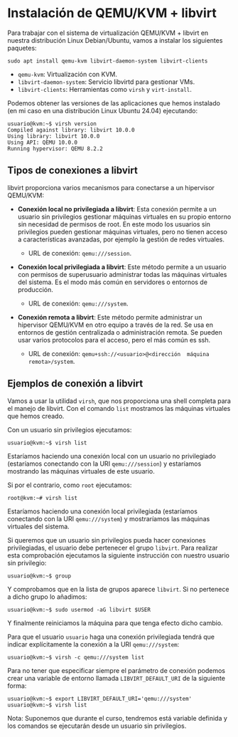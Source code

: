 # Instalación de QEMU/KVM + libvirt

Para trabajar con el sistema de virtualización QEMU/KVM + libvirt en nuestra distribución Linux Debian/Ubuntu, vamos a instalar los siguientes paquetes:

```
sudo apt install qemu-kvm libvirt-daemon-system libvirt-clients
```

* `qemu-kvm`: Virtualización con KVM.
* `libvirt-daemon-system`: Servicio libvirtd para gestionar VMs.
* `libvirt-clients`: Herramientas como `virsh` y `virt-install`.

Podemos obtener las versiones de las aplicaciones que hemos instalado (en mi caso en una distribución Linux Ubuntu 24.04) ejecutando:
```
usuario@kvm:~$ virsh version
Compiled against library: libvirt 10.0.0
Using library: libvirt 10.0.0
Using API: QEMU 10.0.0
Running hypervisor: QEMU 8.2.2
```

## Tipos de conexiones a libvirt

libvirt proporciona varios mecanismos para conectarse a un hipervisor QEMU/KVM:

* **Conexión local no privilegiada a libvirt**: Esta conexión permite a un usuario sin privilegios gestionar máquinas virtuales en su propio entorno sin necesidad de permisos de root. En este modo los usuarios sin privilegios pueden gestionar máquinas virtuales, pero no tienen acceso a características avanzadas, por ejemplo la gestión de redes virtuales.

    * URL de conexión: `qemu:///session`.

* **Conexión local privilegiada a libvirt**: Este método permite a un usuario con permisos de superusuario administrar todas las máquinas virtuales del sistema. Es el modo más común en servidores o entornos de producción.

    * URL de conexión: `qemu:///system`.

* **Conexión remota a libvirt**: Este método permite administrar un hipervisor QEMU/KVM en otro equipo a través de la red. Se usa en entornos de gestión centralizada o administración remota. Se pueden usar varios protocolos para el acceso, pero el más común es ssh.

    * URL de conexión: `qemu+ssh://<usuario>@<dirección  máquina remota>/system`.

## Ejemplos de conexión a libvirt 

Vamos a usar la utilidad `virsh`, que nos proporciona una shell completa para el manejo de libvirt. Con el comando `list` mostramos las máquinas virtuales que hemos creado.

Con un usuario sin privilegios ejecutamos:

```
usuario@kvm:~$ virsh list
```

Estaríamos haciendo una conexión local con un usuario no privilegiado (estaríamos conectando con la URI `qemu:///session`) y estaríamos mostrando las máquinas virtuales de este usuario.

Si por el contrario, como `root` ejecutamos:

```
root@kvm:~# virsh list
```

Estaríamos haciendo una conexión local privilegiada (estaríamos conectando con la URI `qemu:///system`) y mostraríamos las máquinas virtuales del sistema.

Si queremos que un usuario sin privilegios pueda hacer conexiones privilegiadas, el usuario debe pertenecer el grupo `libvirt`. Para realizar esta comprobación ejecutamos la siguiente instrucción con nuestro usuario sin privilegio:

```
usuario@kvm:~$ group
```

Y comprobamos que en la lista de grupos aparece `libvirt`. Si no pertenece a dicho grupo lo añadimos:

```
usuario@kvm:~$ sudo usermod -aG libvirt $USER
```
Y finalmente reiniciamos la máquina para que tenga efecto dicho cambio.

Para que el usuario `usuario` haga una conexión privilegiada tendrá que indicar explícitamente la conexión a la URI `qemu:///system`:

```
usuario@kvm:~$ virsh -c qemu:///system list
```

Para no tener que especificar siempre el parámetro de conexión podemos crear una variable de entorno llamada `LIBVIRT_DEFAULT_URI` de la siguiente forma:

```
usuario@kvm:~$ export LIBVIRT_DEFAULT_URI='qemu:///system'
usuario@kvm:~$ virsh list
```

Nota: Suponemos que durante el curso, tendremos está variable definida y los comandos se ejecutarán desde un usuario sin privilegios.
